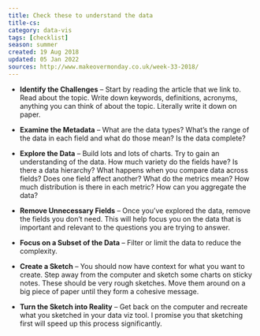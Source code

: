 ```yaml
---
title: Check these to understand the data
title-cs: 
category: data-vis
tags: [checklist]
season: summer
created: 19 Aug 2018
updated: 05 Jan 2022
sources: http://www.makeovermonday.co.uk/week-33-2018/
---
```


- **Identify the Challenges** – Start by reading the article that we link to. Read about the topic. Write down keywords, definitions, acronyms, anything you can think of about the topic. Literally write it down on paper.

- **Examine the Metadata** – What are the data types? What’s the range of the data in each field and what do those mean? Is the data complete?

- **Explore the Data** – Build lots and lots of charts. Try to gain an understanding of the data. How much variety do the fields have? Is there a data hierarchy? What happens when you compare data across fields? Does one field affect another? What do the metrics mean? How much distribution is there in each metric? How can you aggregate the data?

- **Remove Unnecessary Fields** – Once you’ve explored the data, remove the fields you don’t need. This will help focus you on the data that is important and relevant to the questions you are trying to answer.

- **Focus on a Subset of the Data** – Filter or limit the data to reduce the complexity.

- **Create a Sketch** – You should now have context for what you want to create. Step away from the computer and sketch some charts on sticky notes. These should be very rough sketches. Move them around on a big piece of paper until they form a cohesive message.

- **Turn the Sketch into Reality** – Get back on the computer and recreate what you sketched in your data viz tool. I promise you that sketching first will speed up this process significantly.